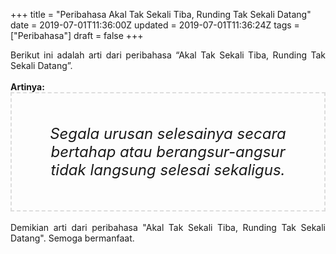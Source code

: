 +++
title = "Peribahasa Akal Tak Sekali Tiba, Runding Tak Sekali Datang"
date = 2019-07-01T11:36:00Z
updated = 2019-07-01T11:36:24Z
tags = ["Peribahasa"]
draft = false
+++

<div dir="ltr" style="text-align: left;" trbidi="on"><div style="text-align: justify;">Berikut ini adalah arti dari peribahasa “Akal Tak Sekali Tiba, Runding Tak Sekali Datang”.</div><br /><div style="text-align: justify;"><b>Artinya:</b></div><div style="border: 2px dashed #ddd; font-size: 24px; height: auto; margin: 0 auto; padding: 50px; text-align: center; width: auto;"><i>Segala urusan selesainya secara bertahap atau berangsur-angsur tidak langsung selesai sekaligus.</i></div><div style="text-align: justify;"><br /></div><div style="text-align: justify;">Demikian arti dari peribahasa "Akal Tak Sekali Tiba, Runding Tak Sekali Datang". Semoga bermanfaat.</div></div>
